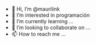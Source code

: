 - 👋 Hi, I’m @maurilink
- 👀 I’m interested in programación
- 🌱 I’m currently learning ...
- 💞️ I’m looking to collaborate on ...
- 📫 How to reach me ...

<!---
maurilink/maurilink is a ✨ special ✨ repository because its `README.md` (this file) appears on your GitHub profile.
You can click the Preview link to take a look at your changes.
--->
